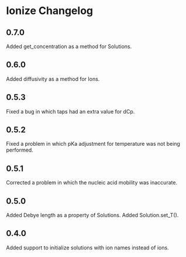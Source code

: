 Ionize Changelog
================

0.7.0
-----
Added get_concentration as a method for Solutions.

0.6.0
-----
Added diffusivity as a method for Ions.

0.5.3
-----
Fixed a bug in which taps had an extra value for dCp.

0.5.2
-----
Fixed a problem in which pKa adjustment for temperature was not being performed.

0.5.1
-----
Corrected a problem in which the nucleic acid mobility was inaccurate.

0.5.0
-----
Added Debye length as a property of Solutions.
Added Solution.set_T().


0.4.0
-----
Added support to initialize solutions with ion names instead of ions.
